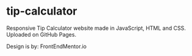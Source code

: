 # tip-calculator
Responsive Tip Calculator website made in JavaScript, HTML and CSS. Uploaded on GitHub Pages.

Design is by: FrontEndMentor.io 
